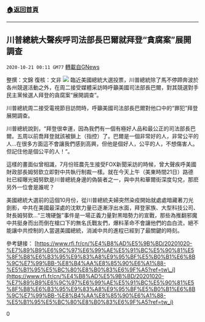 ###  [:house:返回首頁](https://github.com/ourhimalayas/txt)
---

## 川普總統大聲疾呼司法部長巴爾就拜登“貪腐案”展開調查
`2020-10-21 00:11 GM77` [轉載自GNews](https://gnews.org/zh-hant/437381/)

整撰：文錦
復核：文非
![]()![](https://gnews-media-offload.s3.amazonaws.com/wp-content/uploads/2020/10/20235227/1-167.png)
臨近美國總統大選投票，川普總統除了馬不停蹄奔波於各州競選活動之外，在周二接受媒體采訪時呼籲美國司法部長巴爾，對其競選對手民主黨候選人拜登的貪腐案“展開調查”。

川普總統周二接受電視節目訪問時，呼籲美國司法部長巴爾對他口中的“罪犯”拜登展開調查。

川普總統說到，“拜登很幸運，因為我們有一個有極好人品和最公正的司法部長巴爾。五周以前喬拜登就該被鎖上（指控）了。巴爾是一個非常好的人，非常公平的人…在很多方面這不會讓我們感到高興，但他是個好人，公平的人，不想傷害人。但記住他是個公平的人！“。

這樣的畫面似曾相識，7月份班農先生接受FOX新聞采訪的時候，曾大聲疾呼美國財政部長姆努欽立即對中共執行制裁一樣。就在今天上午（美東時間21日）路德社已經曝光姆努欽是川普總統身邊的偽裝者之一，與中共和華爾街深度勾兌，那麽另外一位會是誰呢？

美國總統大選前的這個10月份，從川普總統夫婦突然染疫開始就處處暗藏著刀光劍影，中共在美國最深處的沈默力量已逐漸浮出水面，拜登家族、大型科技公司、財長姆努欽…“三塊硬盤”事件是一場正義力量對黑暗勢力的宣戰，那些為推翻邪魔中共挺身而出而倒在槍口下的無名氏戰友們，爆料革命不會讓他們的血白流，絕不能讓中共控制的人當選美國總統，消滅中共的進程已經到了最關鍵的時刻。

參考鏈接：
[https://www.rfi.fr/cn/%E4%B8%AD%E5%9B%BD/20201020-%E7%89%B9%E6%9C%97%E6%99%AE%E5%91%BC%E5%90%81%E5%8F%B8%E6%B3%95%E9%83%A8%E9%95%BF%E5%B0%B1%E6%8B%9C%E7%99%BB-%E8%B4%AA%E8%85%90%E6%A1%88-%E5%B1%95%E5%BC%80%E8%B0%83%E6%9F%A5?ref=tw\_i](https://www.rfi.fr/cn/%E4%B8%AD%E5%9B%BD/20201020-%E7%89%B9%E6%9C%97%E6%99%AE%E5%91%BC%E5%90%81%E5%8F%B8%E6%B3%95%E9%83%A8%E9%95%BF%E5%B0%B1%E6%8B%9C%E7%99%BB-%E8%B4%AA%E8%85%90%E6%A1%88-%E5%B1%95%E5%BC%80%E8%B0%83%E6%9F%A5?ref=tw_i)

0
